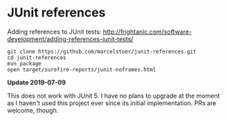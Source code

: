 # JUnit references
Adding references to JUnit tests: http://frightanic.com/software-development/adding-references-junit-tests/

```
git clone https://github.com/marcelstoer/junit-references.git
cd junit-references
mvn package
open target/surefire-reports/junit-noframes.html
```

**Update 2019-07-09**

This does not work with JUnit 5. I have no plans to upgrade at the moment as I haven't used this project ever since its initial implementation. PRs are welcome, though.
